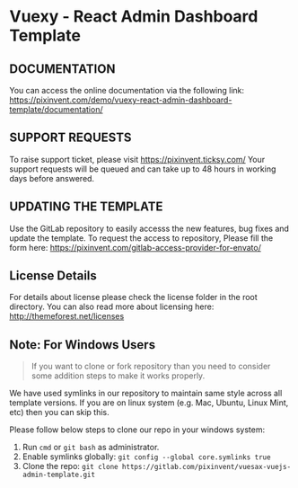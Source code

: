 # Vuexy - React Admin Dashboard Template

## DOCUMENTATION

You can access the online documentation via the following link: https://pixinvent.com/demo/vuexy-react-admin-dashboard-template/documentation/  

## SUPPORT REQUESTS

To raise support ticket, please visit https://pixinvent.ticksy.com/
Your support requests will be queued and can take up to 48 hours in working days before answered.

## UPDATING THE TEMPLATE

Use the GitLab repository to easily accesss the new features, bug fixes and update the template.
To request the access to repository, Please fill the form here: https://pixinvent.com/gitlab-access-provider-for-envato/

## License Details

For details about license please check the license folder in the root directory. You can also read more about licensing here: http://themeforest.net/licenses

## Note: For Windows Users

> If you want to clone or fork repository than you need to consider some addition steps to make it works properly.

We have used symlinks in our repository to maintain same style across all template versions. If you are on linux system (e.g. Mac, Ubuntu, Linux Mint, etc) then you can skip this.

Please follow below steps to clone our repo in your windows system:

1. Run `cmd` or `git bash` as administrator.
2. Enable symlinks globally: `git config --global core.symlinks true`
3. Clone the repo: `git clone https://gitlab.com/pixinvent/vuesax-vuejs-admin-template.git`

